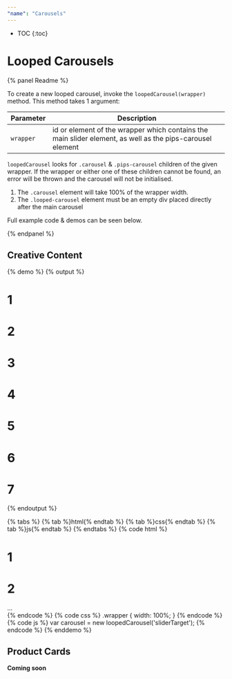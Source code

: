 ```yaml
---
"name": "Carousels"
---
```


* TOC
{:toc}

# Looped Carousels

{% panel Readme %}

To create a new looped carousel, invoke the `loopedCarousel(wrapper)` method. 
This method takes 1 argument:

| Parameter | Description  |
|---|---|
| `wrapper`  | id or element of the wrapper which contains the main slider element, as well as the pips-carousel element  |  

`loopedCarousel` looks for `.carousel` & `.pips-carousel` children of the given wrapper. If the wrapper or either one of these children cannot be found, an error will be thrown and the carousel will not be initialised.

1. The `.carousel` element will take 100% of the wrapper width.
2. The `.looped-carousel` element must be an empty div placed directly after the main carousel

Full example code & demos can be seen below.

{% endpanel %}

## Creative Content

{% demo %}
{% output %}
<div class="demo-grid"  id="sliderTarget">
  <div class="carousel">
    <div class="banner banner-1">
      <div class="content">
        <h1>1</h1>
      </div>
    </div>
    <div class="banner banner-2">
      <div class="content">
        <h1>2</h1>
      </div>
    </div>
    <div class="banner banner-3">
      <div class="content">
        <h1>3</h1>
      </div>
    </div>
    <div class="banner banner-4">
      <div class="content">
        <h1>4</h1>
      </div>
    </div>
    <div class="banner banner-5">
      <div class="content">
        <h1>5</h1>
      </div>
    </div>
    <div class="banner banner-6">
      <div class="content">
        <h1>6</h1>
      </div>
    </div>
    <div class="banner banner-7">
      <div class="content">
        <h1>7</h1>
      </div>
    </div>
  </div>
  <div class="pips-carousel"></div>
</div>  
{% endoutput %}

{% tabs %}
{% tab %}html{% endtab %}
{% tab %}css{% endtab %}
{% tab %}js{% endtab %}
{% endtabs %}
{% code html %}
<div class="wrapper" id="sliderTarget">
  <div class="carousel">
      <div class="banner banner-1">
        <div class="content">
          <h1>1</h1>
        </div>
      </div>
      <div class="banner banner-2">
        <div class="content">
          <h1>2</h1>
        </div>
      </div>
      ...
  </div>
  <div class="pips-carousel"></div>
</div>
{% endcode %}
{% code css %}
.wrapper {
  width: 100%;
}
{% endcode %}
{% code js %}
var carousel = new loopedCarousel('sliderTarget');
{% endcode %}
{% enddemo %}

## Product Cards

**Coming soon**
